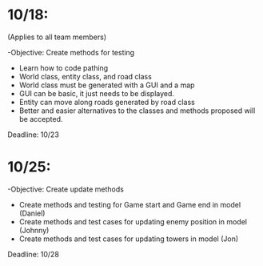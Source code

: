 # 10/18: #

(Applies to all team members)

-Objective: Create methods for testing
  * Learn how to code pathing
  * World class, entity class, and road class
  * World class must be generated with a GUI and a map
  * GUI can be basic, it just needs to be displayed.
  * Entity can move along roads generated by road class
  * Better and easier alternatives to the classes and methods proposed will be accepted.

Deadline: 10/23

# 10/25: #

-Objective: Create update methods

  * Create methods and testing for Game start and Game end in model (Daniel)
  * Create methods and test cases for updating enemy position in model   (Johnny)
  * Create methods and test cases for updating towers in model (Jon)

Deadline: 10/28
